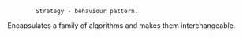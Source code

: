             Strategy - behaviour pattern.
Encapsulates a family of algorithms and makes them interchangeable.